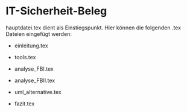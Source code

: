 IT-Sicherheit-Beleg
===================

hauptdatei.tex dient als Einstiegspunkt. Hier können die folgenden .tex Dateien eingefügt werden:

* einleitung.tex

* tools.tex

* analyse_FBI.tex

* analyse_FBII.tex

* uml_alternative.tex

* fazit.tex
